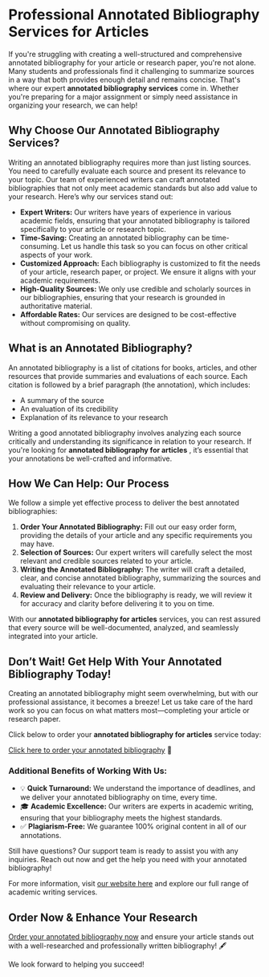 # Professional Annotated Bibliography Services for Articles

If you're struggling with creating a well-structured and comprehensive annotated bibliography for your article or research paper, you're not alone. Many students and professionals find it challenging to summarize sources in a way that both provides enough detail and remains concise. That's where our expert **annotated bibliography services** come in. Whether you're preparing for a major assignment or simply need assistance in organizing your research, we can help!

## Why Choose Our Annotated Bibliography Services?

Writing an annotated bibliography requires more than just listing sources. You need to carefully evaluate each source and present its relevance to your topic. Our team of experienced writers can craft annotated bibliographies that not only meet academic standards but also add value to your research. Here’s why our services stand out:

- **Expert Writers:** Our writers have years of experience in various academic fields, ensuring that your annotated bibliography is tailored specifically to your article or research topic.
- **Time-Saving:** Creating an annotated bibliography can be time-consuming. Let us handle this task so you can focus on other critical aspects of your work.
- **Customized Approach:** Each bibliography is customized to fit the needs of your article, research paper, or project. We ensure it aligns with your academic requirements.
- **High-Quality Sources:** We only use credible and scholarly sources in our bibliographies, ensuring that your research is grounded in authoritative material.
- **Affordable Rates:** Our services are designed to be cost-effective without compromising on quality.

## What is an Annotated Bibliography?

An annotated bibliography is a list of citations for books, articles, and other resources that provide summaries and evaluations of each source. Each citation is followed by a brief paragraph (the annotation), which includes:

- A summary of the source
- An evaluation of its credibility
- Explanation of its relevance to your research

Writing a good annotated bibliography involves analyzing each source critically and understanding its significance in relation to your research. If you're looking for **annotated bibliography for articles** , it’s essential that your annotations be well-crafted and informative.

## How We Can Help: Our Process

We follow a simple yet effective process to deliver the best annotated bibliographies:

1. **Order Your Annotated Bibliography:** Fill out our easy order form, providing the details of your article and any specific requirements you may have.
2. **Selection of Sources:** Our expert writers will carefully select the most relevant and credible sources related to your article.
3. **Writing the Annotated Bibliography:** The writer will craft a detailed, clear, and concise annotated bibliography, summarizing the sources and evaluating their relevance to your article.
4. **Review and Delivery:** Once the bibliography is ready, we will review it for accuracy and clarity before delivering it to you on time.

With our **annotated bibliography for articles** services, you can rest assured that every source will be well-documented, analyzed, and seamlessly integrated into your article.

## Don’t Wait! Get Help With Your Annotated Bibliography Today!

Creating an annotated bibliography might seem overwhelming, but with our professional assistance, it becomes a breeze! Let us take care of the hard work so you can focus on what matters most—completing your article or research paper.

Click below to order your **annotated bibliography for articles** service today:

[Click here to order your annotated bibliography](https://tinyurl.com/topessay?keyword=annotated+bibliography+for+articles) 📑

### Additional Benefits of Working With Us:

- 💡 **Quick Turnaround:** We understand the importance of deadlines, and we deliver your annotated bibliography on time, every time.
- 🎓 **Academic Excellence:** Our writers are experts in academic writing, ensuring that your bibliography meets the highest standards.
- ✅ **Plagiarism-Free:** We guarantee 100% original content in all of our annotations.

Still have questions? Our support team is ready to assist you with any inquiries. Reach out now and get the help you need with your annotated bibliography!

For more information, visit [our website here](https://tinyurl.com/topessay?keyword=annotated+bibliography+for+articles) and explore our full range of academic writing services.

## Order Now & Enhance Your Research

[Order your annotated bibliography now](https://tinyurl.com/topessay?keyword=annotated+bibliography+for+articles) and ensure your article stands out with a well-researched and professionally written bibliography! 🖋️

We look forward to helping you succeed!
